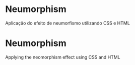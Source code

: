 # Neumorphism
Aplicação do efeito de neumorfismo utilizando CSS e HTML

# Neumorphism 
Applying the neomorphism effect using CSS and HTML
